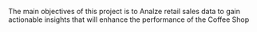 The main objectives of this project is to Analze retail sales data to gain actionable
insights that will enhance the performance of the Coffee Shop
